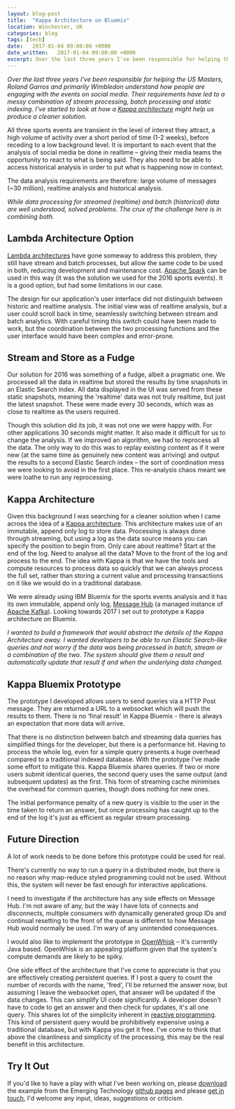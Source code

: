 ```yaml
---
layout: blog-post
title:  "Kappa Architecture on Bluemix"
location: Winchester, UK
categories: blog
tags: [tech]
date:   2017-01-04 09:00:00 +0000
date_written:   2017-01-04 09:00:00 +0000
excerpt: Over the last three years I've been responsible for helping the US Masters, Roland Garros and primarily Wimbledon understand how people are engaging with the events on social media. Their requirements have led to a messy combination of stream processing, batch processing and static indexing. I've started to look at how a Kappa architecture might help us produce a cleaner solution.
---
```

*Over the last three years I've been responsible for helping the US Masters, Roland Garros and primarily Wimbledon understand how people are engaging with the events on social media. Their requirements have led to a messy combination of stream processing, batch processing and static indexing. I've started to look at how a [Kappa architecture](http://milinda.pathirage.org/kappa-architecture.com/) might help us produce a cleaner solution.*

All three sports events are transient in the level of interest they attract, a high volume of activity over a short period of time (1-2 weeks), before receding to a low background level. It is important to each event that the analysis of social media be done in realtime – giving their media teams the opportunity to react to what is being said. They also need to be able to access historical analysis in order to put what is happening now in context.

The data analysis requirements are therefore: large volume of messages (~30 million), realtime analysis and historical analysis.

*While data processing for streamed (realtime) and batch (historical) data are well understood, solved problems. The crux of the challenge here is in combining both.*

## Lambda Architecture Option
[Lambda architectures](https://en.wikipedia.org/wiki/Lambda_architecture) have gone someway to address this problem, they still have stream and batch processes, but allow the same code to be used in both, reducing development and maintenance cost. [Apache Spark](http://spark.apache.org/) can be used in this way (it was the solution we used for the 2016 sports events). It is a good option, but had some limitations in our case.

The design for our application's user interface did not distinguish between historic and realtime analysis. The initial view was of realtime analysis, but a user could scroll back in time, seamlessly switching between stream and batch analytics. With careful timing this switch could have been made to work, but the coordination between the two processing functions and the user interface would have been complex and error-prone.

## Stream and Store as a Fudge
Our solution for 2016 was something of a fudge, albeit a pragmatic one. We processed all the data in realtime but stored the results by time snapshots in an Elastic Search index. All data displayed in the UI was served from these static snapshots, meaning the 'realtime' data was not truly realtime, but just the latest snapshot. These were made every 30 seconds, which was as close to realtime as the users required.

Though this solution did its job, it was not one we were happy with. For other applications 30 seconds might matter. It also made it difficult for us to change the analysis. If we improved an algorithm, we had to reprocess all the data. The only way to do this was to replay existing content as if it were new (at the same time as genuinely new content was arriving) and output the results to a second Elastic Search index – the sort of coordination mess we were looking to avoid in the first place. This re-analysis chaos meant we were loathe to run any reprocessing.

## Kappa Architecture
Given this background I was searching for a cleaner solution when I came across the idea of a [Kappa architecture](http://milinda.pathirage.org/kappa-architecture.com/). This architecture makes use of an immutable, append only log to store data. Processing is always done through streaming, but using a log as the data source means you can specify the position to begin from. Only care about realtime? Start at the end of the log. Need to analyse all the data? Move to the front of the log and process to the end. The idea with Kappa is that we have the tools and compute resources to process data so quickly that we can always process the full set, rather than storing a current value and processing transactions on it like we would do in a traditional database.

We were already using IBM Bluemix for the sports events analysis and it has its own immutable, append only log, [Message Hub](https://developer.ibm.com/messaging/message-hub/) (a managed instance of [Apache Kafka](https://kafka.apache.org/)). Looking towards 2017 I set out to prototype a Kappa architecture on Bluemix.

*I wanted to build a framework that would abstract the details of the Kappa Architecture away. I wanted developers to be able to run Elastic Search-like queries and not worry if the data was being processed in batch, stream or a combination of the two. The system should give them a result and automatically update that result if and when the underlying data changed.*

## Kappa Bluemix Prototype
The prototype I developed allows users to send queries via a HTTP Post message. They are returned a URL to a websocket which will push the results to them. There is no ‘final result’ in Kappa Bluemix - there is always an expectation that more data will arrive.

That there is no distinction between batch and streaming data queries has simplified things for the developer, but there is a performance hit. Having to process the whole log, even for a simple query presents a huge overhead compared to a traditional indexed database. With the prototype I've made some effort to mitigate this. Kappa Bluemix shares queries. If two or more users submit identical queries, the second query uses the same output (and subsequent updates) as the first. This form of streaming cache minimises the overhead for common queries, though does nothing for new ones.

The initial performance penalty of a new query is visible to the user in the time taken to return an answer, but once processing has caught up to the end of the log it's just as efficient as regular stream processing.

## Future Direction
A lot of work needs to be done before this prototype could be used for real.

There's currently no way to run a query in a distributed mode, but there is no reason why map-reduce styled programming could not be used. Without this, the system will never be fast enough for interactive applications.

I need to investigate if the architecture has any side effects on Message Hub. I'm not aware of any, but the way I have lots of connects and disconnects, multiple consumers with dynamically generated group IDs and continual resetting to the front of the queue is different to how Message Hub would normally be used. I'm wary of any unintended consequences.

I would also like to implement the prototype in [OpenWhisk](https://developer.ibm.com/open/openprojects/openwhisk/) – it's currently Java based. OpenWhisk is an appealing platform given that the system's compute demands are likely to be spiky.

One side effect of the architecture that I've come to appreciate is that you are effectively creating persistent queries. If I post a query to count the number of records with the name, 'fred', I'll be returned the answer now, but assuming I leave the websocket open, that answer will be updated if the data changes. This can simplify UI code significantly. A developer doesn't have to code to get an answer and then check for updates, it's all one query. This shares lot of the simplicity inherent in [reactive programming](https://en.wikipedia.org/wiki/Reactive_programming). This kind of persistent query would be prohibitively expensive using a traditional database, but with Kappa you get it free. I've come to think that above the cleanliness and simplicity of the processing, this may be the real benefit in this architecture.

## Try It Out
If you'd like to have a play with what I've been working on, please [download](https://ibmets.github.io/kappa-bluemix/) the example from the Emerging Technology [github pages](https://github.com/ibmets/kappa-bluemix) and please [get in touch](mailto:shawdm@gmail.com), I'd welcome any input, ideas, suggestions or criticism.
